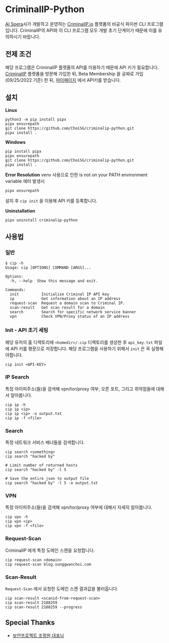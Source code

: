 # CriminalIP-Python 

[AI Spera](https://www.criminalip.io/about/aispera)사가 개발하고 운영하는 [CriminalIP.io](https://www.criminalip.io) 플랫폼의 비공식 파이썬 CLI 프로그램입니다. 
CriminalIP의 API와 이 CLI 프로그램 모두 개발 초기 단계이기 때문에 이를 유의하시기 바랍니다. 

## 전제 조건 

해당 프로그램은 CriminalIP 플랫폼의 API를 이용하기 때문에 API 키가 필요합니다. 
[CriminalIP](https://www.criminalip.io) 플랫폼을 방문해 가입한 뒤, Beta Membership 을 공짜로 가입 (09/25/2022 기준) 한 뒤, [마이페이지](https://www.criminalip.io/mypage/information) 에서 API키를 받습니다. 

## 설치 

**Linux** 
```
python3 -m pip install pipx 
pipx ensurepath
git clone https://github.com/ChoiSG/criminalip-python.git 
pipx install . 
```

**Windows** 
```
pip install pipx 
pipx ensurepath 
git clone https://github.com/ChoiSG/criminalip-python.git 
pipx install .
```

**Error Resolution**
venv 사용으로 인한 is not on your PATH environment variable 에러 발생시
```
pipx ensurepath
```

설치 후 `cip init` 을 이용해 API 키를 등록합니다.

**Uninstallation** 
```
pipx uninstall criminalip-python
```

## 사용법 

### 일반 
```
$ cip -h 
Usage: cip [OPTIONS] COMMAND [ARGS]...

Options:
  -h, --help  Show this message and exit.

Commands:
  init          Initialize Criminal IP API key
  ip            Get information about an IP address
  request-scan  Request a domain scan to Criminal IP.
  scan-result   Get scan result for a domain
  search        Search for specific network service banner
  vpn           Check VPN/Proxy status of an IP address
```

### Init - API 초기 세팅
해당 유저의 홈 디렉토리에 `<homedir>/.cip` 디렉토리를 생성한 후 `api_key.txt` 파일에 API 키를 평문으로 저장합니다. 
해당 프로그램을 사용하기 위해서 `init` 은 꼭 실행해야합니다. 
```
cip init <API-KEY>
```

### IP Search 
특정 아이피주소(들)을 검색해 vpn/tor/proxy 여부, 오픈 포트, 그리고 취약점들에 대해서 알아봅니다. 
```
cip ip -h 
cip ip <ip>
cip ip <ip> -o output.txt  
cip ip -f <file>
```

### Search 
특정 네트워크 서비스 배너들을 검색합니다. 
```
cip search <something>
cip search "hacked by" 

# Limit number of returned hosts  
cip search "hacked by" -l 5 

# Save the entire json to output file 
cip search "hacked by" -l 5 -o output.txt 
```

### VPN 
특정 아이피주소(들)을 검색해 vpn/tor/proxy 여부에 대해서 자세히 알아봅니다. 
```
cip vpn -h 
cip vpn <ip> 
cip vpn -f <file>
```

### Request-Scan 
CriminalIP 에게 특정 도메인 스캔을 요청합니다. 
```
cip request-scan <domain> 
cip request-scan blog.sunggwanchoi.com 
```

### Scan-Result 
`Request-Scan` 에서 요청한 도메인 스캔 결과값을 불러옵니다. 
```
cip scan-result <scanid-from-request-scan>
cip scan-result 2188259
cip scan-result 2188259 --progress 
```

## Special Thanks 
- [보안프로젝트 조정원 대표님](https://www.youtube.com/user/ngnicky1209)